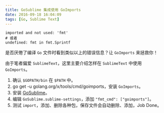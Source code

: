 ```yaml
---
title: GoSublime 集成使用 GoImports
date: 2016-09-18 16:04:09
tags: [Go, Sublime Text]
---
```


```
imported and not used: 'fmt'
# 或者
undefined: fmt in fmt.Sprintf
```

是否厌倦了编译 `Go` 文件时看到类似以上的错误信息？让 `GoImports` 来拯救你！

由于笔者偏爱 `SublimeText`，这里主要介绍怎样在 `SublimeText` 中使用 `GoImports`。

1. 确认 `$GOPATH/bin` 在 `$PATH` 中。
2. go get -u golang.org/x/tools/cmd/goimports，安装 `GoImports`。
3. 安装 [GoSublime](https://github.com/DisposaBoy/GoSublime)。
4. 编辑 `GoSublime.sublime-settings`，添加 `"fmt_cmd": ["goimports"]`。
5. 测试 `import`，添加、删除各种包，保存文件会自动删除、添加，Job Done。

